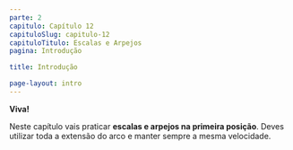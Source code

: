 ```yaml
---
parte: 2
capitulo: Capítulo 12
capituloSlug: capitulo-12
capituloTitulo: Escalas e Arpejos
pagina: Introdução

title: Introdução

page-layout: intro
---
```


**Viva!**

Neste capítulo vais praticar **escalas e arpejos na primeira posição**. Deves utilizar toda a extensão do arco e manter sempre a mesma velocidade.
